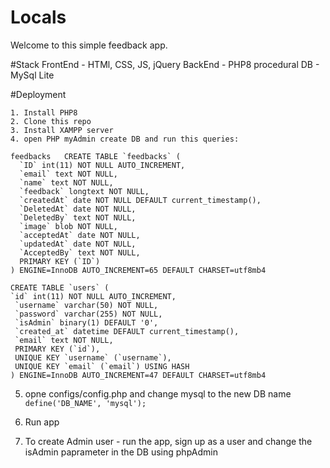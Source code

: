 # Locals

Welcome to this simple feedback app.

#Stack
  FrontEnd - HTMl, CSS, JS, jQuery
  BackEnd - PHP8 procedural
  DB - MySql Lite

#Deployment

    1. Install PHP8
    2. Clone this repo
    3. Install XAMPP server
    4. open PHP myAdmin create DB and run this queries: 

```sqlite
feedbacks	CREATE TABLE `feedbacks` (
  `ID` int(11) NOT NULL AUTO_INCREMENT,
  `email` text NOT NULL,
  `name` text NOT NULL,
  `feedback` longtext NOT NULL,
  `createdAt` date NOT NULL DEFAULT current_timestamp(),
  `DeletedAt` date NOT NULL,
  `DeletedBy` text NOT NULL,
  `image` blob NOT NULL,
  `acceptedAt` date NOT NULL,
  `updatedAt` date NOT NULL,
  `AcceptedBy` text NOT NULL,
  PRIMARY KEY (`ID`)
) ENGINE=InnoDB AUTO_INCREMENT=65 DEFAULT CHARSET=utf8mb4	

```

```sqlite
CREATE TABLE `users` ( 
`id` int(11) NOT NULL AUTO_INCREMENT,
 `username` varchar(50) NOT NULL,
 `password` varchar(255) NOT NULL,
 `isAdmin` binary(1) DEFAULT '0',
 `created_at` datetime DEFAULT current_timestamp(),
 `email` text NOT NULL,
 PRIMARY KEY (`id`),
 UNIQUE KEY `username` (`username`),
 UNIQUE KEY `email` (`email`) USING HASH
) ENGINE=InnoDB AUTO_INCREMENT=47 DEFAULT CHARSET=utf8mb4
```

5. opne configs/config.php and change mysql to the new DB name  `define('DB_NAME', 'mysql');`

6. Run app

7. To create Admin user - run the app, sign up as a user and change the isAdmin paprameter in the DB using phpAdmin
